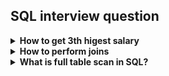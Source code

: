 <h2>SQL interview question</h2>

<details>
<summary><b>How to get 3th higest salary</b></summary>

```SQL
SELECT MIN(Salary) FROM (SELECT Salary FROM Employees ORDER BY Salary DESC LIMIT 3) AS TopThreeSalary;

SELECT Salary
FROM (
  SELECT Salary, DENSE_RANK() OVER (ORDER BY Salary DESC) AS rank
  FROM Salaries
) AS ranked_salaries
WHERE rank = n;

```
</details>

<details>
<summary><b>How to perform joins</b></summary>

```SQL
-- Inner joins
SELECT * FROM person
JOIN car ON person.car_id = car.id;

\x -- Turn on/off expanded display

-- Left joins
SELECT * FROM person
LEFT JOIN car ON person.car_id = car.id;

-- Select all person which don't have car
SELECT * FROM person
LEFT JOIN car ON car.id = person.car_id
WHERE car.* IS NULL;
```
</details>

<details>
<summary>
<b>What is full table scan in SQL?</b>
</summary>
A full table scan in SQL occurs when the database engine reads all the rows in a table. This can happen when there is no index that can be used to optimize the query, or when the database's query optimizer determines that a full table scan is more efficient than using an index. 

During a full table scan, the database reads all blocks up to the high water mark (HWM), which are known to be formatted, and then reads the segment bitmap to determine which blocks between the HWM and the low HWM are formatted and safe to read. 

While full table scans can be slower than index scans, especially for large tables, they are not always a bad thing. For example, if a query needs to access a large percentage of the rows in a table, a full table scan can be faster than an index scan. 

To avoid unnecessary full table scans, you can ensure that your tables are properly indexed and that your queries are written to take advantage of these indexes. You can also analyze the execution plan of your queries to understand how the database is processing them.
</details>